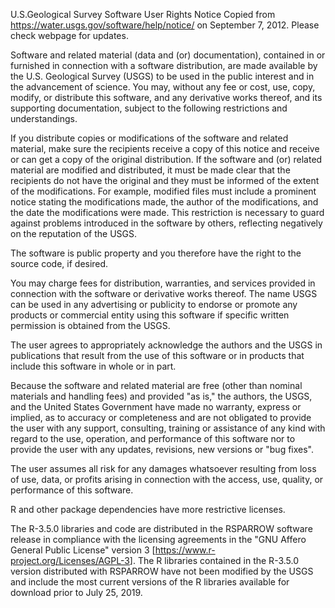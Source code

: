 U.S.Geological Survey Software User Rights Notice
Copied from https://water.usgs.gov/software/help/notice/ on September 7, 2012.  Please check webpage for updates.

Software and related material (data and (or) documentation), contained in or furnished in connection with a software distribution, are made available by the U.S. Geological Survey (USGS) to be used in the public interest and in the advancement of science. You may, without any fee or cost, use, copy, modify, or distribute this software, and any derivative works thereof, and its supporting documentation, subject to the following restrictions and understandings.

If you distribute copies or modifications of the software and related material, make sure the recipients receive a copy of this notice and receive or can get a copy of the original distribution. If the software and (or) related material are modified and distributed, it must be made clear that the recipients do not have the original and they must be informed of the extent of the modifications. For example, modified files must include a prominent notice stating the modifications made, the author of the modifications, and the date the modifications were made. This restriction is necessary to guard against problems introduced in the software by others, reflecting negatively on the reputation of the USGS.

The software is public property and you therefore have the right to the source code, if desired.

You may charge fees for distribution, warranties, and services provided in connection with the software or derivative works thereof. The name USGS can be used in any advertising or publicity to endorse or promote any products or commercial entity using this software if specific written permission is obtained from the USGS.

The user agrees to appropriately acknowledge the authors and the USGS in publications that result from the use of this software or in products that include this software in whole or in part.

Because the software and related material are free (other than nominal materials and handling fees) and provided "as is," the authors, the USGS, and the United States Government have made no warranty, express or implied, as to accuracy or completeness and are not obligated to provide the user with any support, consulting, training or assistance of any kind with regard to the use, operation, and performance of this software nor to provide the user with any updates, revisions, new versions or "bug fixes".

The user assumes all risk for any damages whatsoever resulting from loss of use, data, or profits arising in connection with the access, use, quality, or performance of this software.

R and other package dependencies have more restrictive licenses.

The R-3.5.0 libraries and code are distributed in the RSPARROW software release in compliance with the licensing agreements in the "GNU Affero General Public License" version 3 [<https://www.r-project.org/Licenses/AGPL-3>]. The R libraries contained in the R-3.5.0 version distributed with RSPARROW have not been modified by the USGS and include the most current versions of the R libraries available for download prior to July 25, 2019.  
